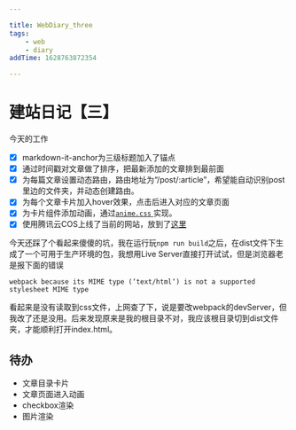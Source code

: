 ```yaml
---

title: WebDiary_three
tags:
    - web
    - diary
addTime: 1628763872354

---
```

# 建站日记【三】
今天的工作
- [x] markdown-it-anchor为三级标题加入了锚点
- [x] 通过时间戳对文章做了排序，把最新添加的文章排到最前面
- [x] 为每篇文章设置动态路由，路由地址为“/post/:article”，希望能自动识别post里边的文件夹，并动态创建路由。
- [x] 为每个文章卡片加入hover效果，点击后进入对应的文章页面
- [x] 为卡片组件添加动画，通过[`anime.css` ](https://animate.style/)实现。
- [x] 使用腾讯云COS上线了当前的网站，放到了[这里](https://ankhblog.qiucle.cn/index.html)
<!-- more -->

今天还踩了个看起来傻傻的坑，我在运行玩`npm run build`之后，在dist文件下生成了一个可用于生产环境的包，我想用Live Server直接打开试试，但是浏览器老是报下面的错误
```
webpack because its MIME type (‘text/html‘) is not a supported stylesheet MIME type
```
看起来是没有读取到css文件，上网查了下，说是要改webpack的devServer，但我改了还是没用。后来发现原来是我的根目录不对，我应该根目录切到dist文件夹，才能顺利打开index.html。


## 待办
* 文章目录卡片
* 文章页面进入动画
* checkbox渲染
* 图片渲染